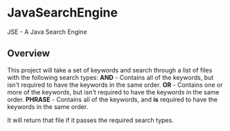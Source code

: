 # JavaSearchEngine
JSE - A Java Search Engine

## Overview
This project will take a set of keywords and search through a list of files with the following search types:
**AND** - Contains all of the keywords, but isn't required to have the keywords in the same order.
**OR** - Contains one or more of the keywords, but isn't required to have the keywords in the same order.
**PHRASE** - Contains all of the keywords, and **is** required to have the keywords in the same order.

It will return that file if it passes the required search types.
